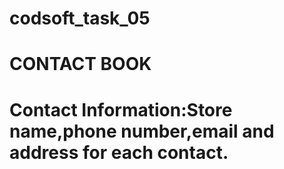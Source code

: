 # codsoft_task_05
# CONTACT BOOK
# Contact Information:Store name,phone number,email and address for each contact.
# 

#
#
#
#
#
